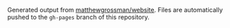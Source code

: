 Generated output from [matthewgrossman/website](https://github.com/matthewgrossman/website).
Files are automatically pushed to the `gh-pages` branch of this repository.

